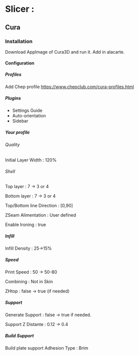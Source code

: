 # Slicer : 

## Cura
### Installation
Download AppImage of Cura3D and run it.
Add in alacarte.

#### Configuration

##### Profiles
Add Chep profile https://www.chepclub.com/cura-profiles.html

##### Plugins
* Settings Guide
* Auto-orientation
* Sidebar

##### Your profile

###### Quality
Initial Layer Width : 120%


###### Shell
Top layer : 7 -> 3 or 4

Bottom layer : 7 -> 3 or 4

Top/Bottom line Direction : [0,90]

ZSeam Alimentation : User defined

Enable Ironing : true


##### Infill
Infill Density : 25->15%

##### Speed
Print Speed : 50 -> 50-80

Combining : Not in Skin

ZHtop : false -> true (if needed)


##### Support
Generate Support : false -> true if needed.

Support Z Distante : 0.12 -> 0.4


##### Build Support
Build plate support Adhesion Type : Brim

